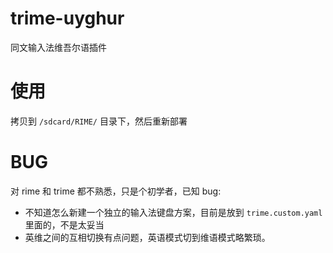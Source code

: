# trime-uyghur
同文输入法维吾尔语插件

# 使用
拷贝到 `/sdcard/RIME/` 目录下，然后重新部署

# BUG

对 rime 和 trime 都不熟悉，只是个初学者，已知 bug:

* 不知道怎么新建一个独立的输入法键盘方案，目前是放到 `trime.custom.yaml` 里面的，不是太妥当
* 英维之间的互相切换有点问题，英语模式切到维语模式略繁琐。
